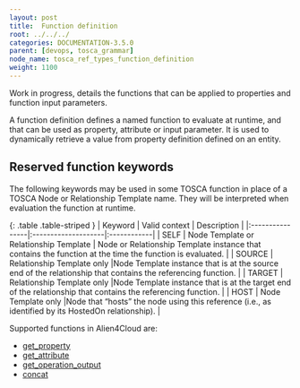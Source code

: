 ```yaml
---
layout: post
title:  Function definition
root: ../../../
categories: DOCUMENTATION-3.5.0
parent: [devops, tosca_grammar]
node_name: tosca_ref_types_function_definition
weight: 1100
---
```

Work in progress, details the functions that can be applied to properties and function input parameters.

A function definition defines a named function to evaluate at runtime, and that can be used as property, attribute or input parameter. It is used to  dynamically retrieve a value from property definition defined on an entity.

## Reserved function keywords
The following keywords may be used in some  TOSCA function in place of a TOSCA Node or Relationship Template name. They will be interpreted when evaluation the function at runtime.

{: .table .table-striped }
| Keyword         | Valid context                | Description |
|:----------------|:--------------------|:------------|
| SELF            | Node Template or Relationship Template                   | Node or Relationship Template instance that contains the function at the time the function is evaluated. |
| SOURCE          | Relationship Template only |Node Template instance that  is at the source end of the relationship that contains the referencing function. |
| TARGET          | Relationship Template only |Node Template instance that  is at the target end of the relationship that contains the referencing function. |
| HOST            | Node Template only |Node that “hosts” the node using this reference (i.e., as identified by its HostedOn relationship). |

Supported functions in Alien4Cloud are:

-  [get_property](#/documentation/3.0.0/devops_guide/tosca_grammar/get_property_definition.html)
-  [get_attribute](#/documentation/3.0.0/devops_guide/tosca_grammar/get_attribute_definition.html)
-  [get_operation_output](#/documentation/3.0.0/devops_guide/tosca_grammar/get_operation_output_definition.html)
-  [concat](#/documentation/3.0.0/devops_guide/tosca_grammar/concat_definition.html)